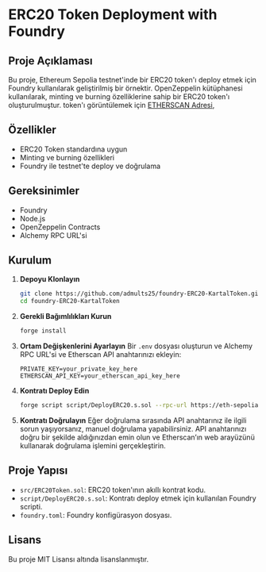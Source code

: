 # ERC20 Token Deployment with Foundry

## Proje Açıklaması
Bu proje, Ethereum Sepolia testnet'inde bir ERC20 token'ı deploy etmek için Foundry kullanılarak geliştirilmiş bir örnektir. OpenZeppelin kütüphanesi kullanılarak, minting ve burning özelliklerine sahip bir ERC20 token'ı oluşturulmuştur.
token'ı görüntülemek için [ETHERSCAN Adresi](https://sepolia.etherscan.io/token/0x4bccb01ebefdee011d7f643641f7cdffae6989b0),

## Özellikler
- ERC20 Token standardına uygun
- Minting ve burning özellikleri
- Foundry ile testnet'te deploy ve doğrulama

## Gereksinimler
- Foundry
- Node.js
- OpenZeppelin Contracts
- Alchemy RPC URL'si

## Kurulum
1. **Depoyu Klonlayın**
    ```bash
    git clone https://github.com/admults25/foundry-ERC20-KartalToken.git
    cd foundry-ERC20-KartalToken
    ```
2. **Gerekli Bağımlılıkları Kurun**
    ```bash
    forge install
    ```
3. **Ortam Değişkenlerini Ayarlayın**
   Bir `.env` dosyası oluşturun ve Alchemy RPC URL'si ve Etherscan API anahtarınızı ekleyin:
    ```env
    PRIVATE_KEY=your_private_key_here
    ETHERSCAN_API_KEY=your_etherscan_api_key_here
    ```
4. **Kontratı Deploy Edin**
    ```bash
    forge script script/DeployERC20.s.sol --rpc-url https://eth-sepolia.g.alchemy.com/v2/rPzgNb6Fae2yctxj_wPoEoN1W6mI7EG7 --private-key $PRIVATE_KEY --broadcast --verify
    ```
5. **Kontratı Doğrulayın**
   Eğer doğrulama sırasında API anahtarınız ile ilgili sorun yaşıyorsanız, manuel doğrulama yapabilirsiniz. API anahtarınızı doğru bir şekilde aldığınızdan emin olun ve Etherscan’ın web arayüzünü kullanarak doğrulama işlemini gerçekleştirin.

## Proje Yapısı
- `src/ERC20Token.sol`: ERC20 token'ının akıllı kontrat kodu.
- `script/DeployERC20.s.sol`: Kontratı deploy etmek için kullanılan Foundry scripti.
- `foundry.toml`: Foundry konfigürasyon dosyası.

## Lisans
Bu proje MIT Lisansı altında lisanslanmıştır.
